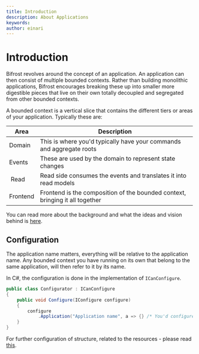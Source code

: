 ```yaml
---
title: Introduction
description: About Applications
keywords: 
author: einari
---
```

# Introduction

Bifrost revolves around the concept of an application. An application can then consist of multiple bounded contexts. Rather than building monolithic applications, Bifrost encourages breaking these up into smaller more digestible pieces that live on their own totally decoupled and segregated from other bounded contexts.

A bounded context is a vertical slice that contains the different tiers or areas of your application. Typically these are:

| Area     | Description                                                                  |
| -------- | ---------------------------------------------------------------------------- |
| Domain   | This is where you'd typically have your commands and aggregate roots         |
| Events   | These are used by the domain to represent state changes                      |
| Read     | Read side consumes the events and translates it into read models             |
| Frontend | Frontend is the composition of the bounded context, bringing it all together |

You can read more about the background and what the ideas and vision behind is [here](../../Articles/overview.md).

## Configuration

The application name matters, everything will be relative to the application name.
Any bounded context you have running on its own that belong to the same application,
will then refer to it by its name.

In C#, the configuration is done in the implementation of `ICanConfigure`.

```csharp
public class Configurator : ICanConfigure
{
    public void Configure(IConfigure configure)
    {
        configure
            .Application("Application name", a => {} /* You'd configure the structure here */);
    }
}
```

For further configuration of structure, related to the resources - please read [this](resources.md).